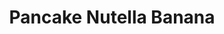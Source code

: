 ---
title: "Pancake Nutella Banana"
price: "8€"
description: "Délicieux pancake avec Nutella et banane."
image: "/uploads/pancake-nutella-banana.jpg"
image_alt: "Pancake Nutella Banana"
---